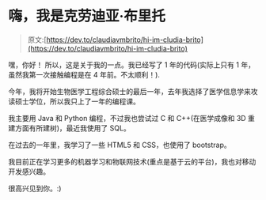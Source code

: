 # 嗨，我是克劳迪亚·布里托

> 原文:[https://dev.to/claudiavmbrito/hi-im-cludia-brito](https://dev.to/claudiavmbrito/hi-im-cludia-brito)

嘿，你好！
所以，这是关于我的一点。我已经写了 1 年的代码(实际上只有 1 年，虽然我第一次接触编程是在 4 年前。不太顺利！).

今年，我将开始生物医学工程综合硕士的最后一年，去年我选择了医学信息学来攻读硕士学位，所以我只上了一年的编程课。

我主要用 Java 和 Python 编程，不过我也尝试过 C 和 C++(在医学成像和 3D 重建方面有所建树)，最近我使用了 SQL。

在过去的一年里，我学习了一些 HTML5 和 CSS，也使用了 bootstrap。

我目前正在学习更多的机器学习和物联网技术(重点是基于云的平台)，我也对移动开发感兴趣。

很高兴见到你。:)